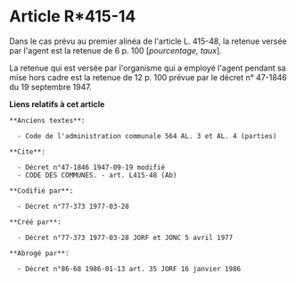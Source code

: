 # Article R*415-14

Dans le cas prévu au premier alinéa de l'article L. 415-48, la retenue versée par l'agent est la retenue de 6 p. 100
[*pourcentage, taux*].

La retenue qui est versée par l'organisme qui a employé l'agent pendant sa mise hors cadre est la retenue de 12 p. 100 prévue
par le décret n° 47-1846 du 19 septembre 1947.

**Liens relatifs à cet article**

	**Anciens textes**:

	  - Code de l'administration communale 564 AL. 3 et AL. 4 (parties)

	**Cite**:

	  - Décret n°47-1846 1947-09-19 modifié
	  - CODE DES COMMUNES. - art. L415-48 (Ab)

	**Codifié par**:

	  - Décret n°77-373 1977-03-28

	**Créé par**:

	  - Décret n°77-373 1977-03-28 JORF et JONC 5 avril 1977

	**Abrogé par**:

	  - Décret n°86-68 1986-01-13 art. 35 JORF 16 janvier 1986
